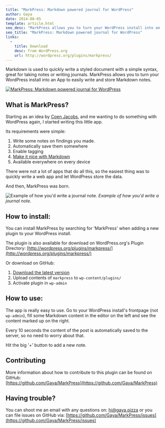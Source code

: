 ```yaml
---
title: "MarkPress: Markdown powered journal for WordPress"
author: Gaya
date: 2014-08-05
template: article.html
seo_desc: "MarkPress allows you to turn your WordPress install into an app to easily write and store Markdown powered journal notes. One click install."
seo_title: "MarkPress: Markdown powered journal for WordPress"
links:
  -
    title: Download
    desc: from WordPress.org
    url: http://wordpress.org/plugins/markpress/
---
```

Markdown is used to quickly write a styled document with a simple syntax, great for taking notes or writing journals. MarkPress allows you to turn your WordPress install into an App to easily write and store Markdown notes.

[![MarkPress: Markdown powered journal for WordPress](/articles/markpress-markdown-powered-journal-wordpress/markpress-markdown-powered-journal-wordpress1.jpg)](/articles/markpress-markdown-powered-journal-wordpress/)

<span class="more"></span>

What is MarkPress?
------------------

Starting as an idea by [Coen Jacobs](http://coenjacobs.me/), and me wanting to do something with WordPress again, I started writing this little app.

Its requirements were simple:

1. Write some notes on findings you made.
2. Automatically save them somewhere
3. Enable tagging
4. [Make it nice with Markdown](http://daringfireball.net/projects/markdown/syntax)
5. Available everywhere on every device

There were not a lot of apps that do all this, so the easiest thing was to quickly write a web app and let WordPress store the data.

And then, MarkPress was born.

![Example of how you'd write a journal note.](/articles/markpress-markdown-powered-journal-wordpress/screenshot-1.jpg) *Example of how you'd write a journal note.*

How to install:
---------------

You can install MarkPress by searching for 'MarkPress' when adding a new plugin to your WordPress install.

The plugin is also available for download on WordPress.org's Plugin Directory: [http://wordpress.org/plugins/markpress/](http://wordpress.org/plugins/markpress/)

Or download on GitHub:

1. [Download the latest version](https://github.com/Gaya/MarkPress/releases)
2. Upload contents of `markpress` to `wp-content/plugins/`
3. Activate plugin in `wp-admin`

How to use:
-----------

The app is really easy to use. Go to your WordPress install's frontpage (not `wp-admin`), fill some Markdown content in the editor on the left and see the content marked up on the right.

Every 10 seconds the content of the post is automatically saved to the server, so no need to worry about that.

Hit the big '+' button to add a new note.

Contributing
------------

More information about how to contribute to this plugin can be found on GitHub:  
[https://github.com/Gaya/MarkPress](https://github.com/Gaya/MarkPress)

Having trouble?
---------------

You can shoot me an email with any questions on: [hi@gaya.pizza](mailto:hi@gaya.pizza) or you can file issues on GitHub via: [https://github.com/Gaya/MarkPress/issues](https://github.com/Gaya/MarkPress/issues)
